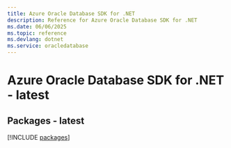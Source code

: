 ```yaml
---
title: Azure Oracle Database SDK for .NET
description: Reference for Azure Oracle Database SDK for .NET
ms.date: 06/06/2025
ms.topic: reference
ms.devlang: dotnet
ms.service: oracledatabase
---
```

# Azure Oracle Database SDK for .NET - latest
## Packages - latest
[!INCLUDE [packages](oracle-database-index.md)]